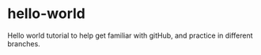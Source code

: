 # hello-world
Hello world tutorial to help get familiar with gitHub, and practice in different branches.

